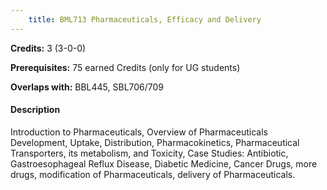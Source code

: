 ```yaml
---
    title: BML713 Pharmaceuticals, Efficacy and Delivery
---
```

**Credits:** 3 (3-0-0)



**Prerequisites:** 75 earned Credits (only for UG students)

**Overlaps with:** BBL445, SBL706/709

#### Description 
Introduction to Pharmaceuticals, Overview of Pharmaceuticals Development, Uptake, Distribution, Pharmacokinetics, Pharmaceutical Transporters, its metabolism, and Toxicity, Case Studies: Antibiotic, Gastroesophageal Reflux Disease, Diabetic Medicine, Cancer Drugs, more drugs, modification of Pharmaceuticals, delivery of Pharmaceuticals.